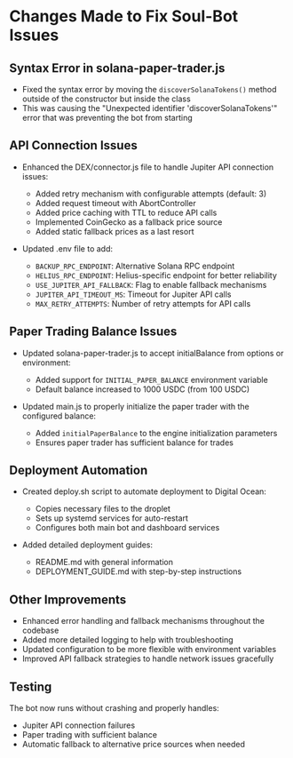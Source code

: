 # Changes Made to Fix Soul-Bot Issues

## Syntax Error in solana-paper-trader.js

- Fixed the syntax error by moving the `discoverSolanaTokens()` method outside of the constructor but inside the class
- This was causing the "Unexpected identifier 'discoverSolanaTokens'" error that was preventing the bot from starting

## API Connection Issues

- Enhanced the DEX/connector.js file to handle Jupiter API connection issues:
  - Added retry mechanism with configurable attempts (default: 3)
  - Added request timeout with AbortController
  - Added price caching with TTL to reduce API calls
  - Implemented CoinGecko as a fallback price source
  - Added static fallback prices as a last resort

- Updated .env file to add:
  - `BACKUP_RPC_ENDPOINT`: Alternative Solana RPC endpoint
  - `HELIUS_RPC_ENDPOINT`: Helius-specific endpoint for better reliability
  - `USE_JUPITER_API_FALLBACK`: Flag to enable fallback mechanisms
  - `JUPITER_API_TIMEOUT_MS`: Timeout for Jupiter API calls
  - `MAX_RETRY_ATTEMPTS`: Number of retry attempts for API calls

## Paper Trading Balance Issues

- Updated solana-paper-trader.js to accept initialBalance from options or environment:
  - Added support for `INITIAL_PAPER_BALANCE` environment variable
  - Default balance increased to 1000 USDC (from 100 USDC)

- Updated main.js to properly initialize the paper trader with the configured balance:
  - Added `initialPaperBalance` to the engine initialization parameters
  - Ensures paper trader has sufficient balance for trades

## Deployment Automation

- Created deploy.sh script to automate deployment to Digital Ocean:
  - Copies necessary files to the droplet
  - Sets up systemd services for auto-restart
  - Configures both main bot and dashboard services

- Added detailed deployment guides:
  - README.md with general information
  - DEPLOYMENT_GUIDE.md with step-by-step instructions

## Other Improvements

- Enhanced error handling and fallback mechanisms throughout the codebase
- Added more detailed logging to help with troubleshooting
- Updated configuration to be more flexible with environment variables
- Improved API fallback strategies to handle network issues gracefully

## Testing

The bot now runs without crashing and properly handles:
- Jupiter API connection failures
- Paper trading with sufficient balance
- Automatic fallback to alternative price sources when needed 